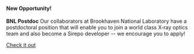 #### New Opportunity!


**BNL Postdoc** Our collaborators at Brookhaven National Laboratory have a postdoctoral position that will enable you to join a world class X‑ray optics team and also become a Sirepo developer -- we encourage you to apply!

[Check it out](#)
